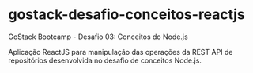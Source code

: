 # gostack-desafio-conceitos-reactjs
GoStack Bootcamp - Desafio 03: Conceitos do Node.js

Aplicação ReactJS para manipulação das operações da REST API de repositórios desenvolvida no desafio de conceitos Node.js.
